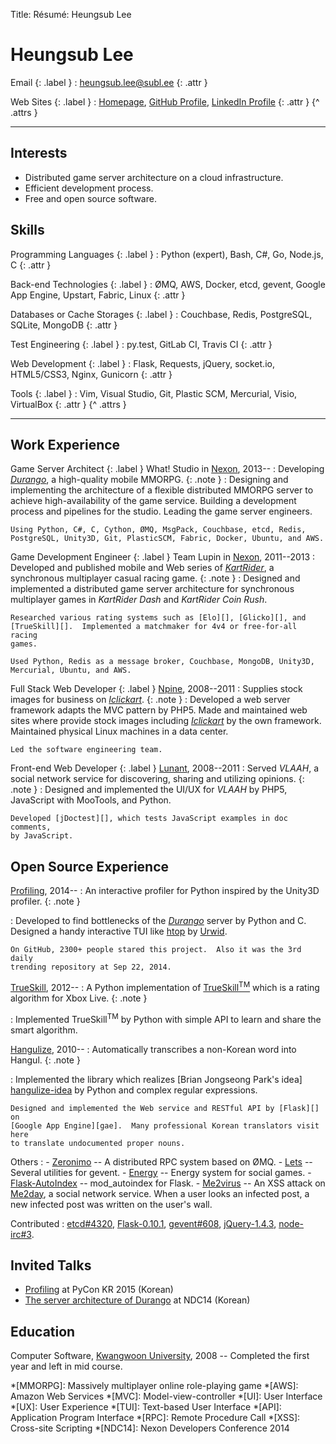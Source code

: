 Title: Résumé: Heungsub Lee

Heungsub Lee
============

Email {: .label }
: [heungsub.lee@subl.ee](mailto:heungsub.lee@subl.ee)
  {: .attr }

Web Sites {: .label }
: [Homepage](http://subl.ee/),
  [GitHub Profile](https://github.com/sublee),
  [LinkedIn Profile](https://linkedin.com/in/sublee)
  {: .attr }
{^ .attrs }

---

Interests
---------

- Distributed game server architecture on a cloud infrastructure.
- Efficient development process.
- Free and open source software.

Skills
------

Programming Languages {: .label }
: Python (expert), Bash, C#, Go, Node.js, C
  {: .attr }

Back-end Technologies {: .label }
: ØMQ, AWS, Docker, etcd, gevent, Google App Engine, Upstart, Fabric, Linux
  {: .attr }

Databases or Cache Storages {: .label }
: Couchbase, Redis, PostgreSQL, SQLite, MongoDB
  {: .attr }

Test Engineering {: .label }
: py.test, GitLab CI, Travis CI
  {: .attr }

Web Development {: .label }
: Flask, Requests, jQuery, socket.io, HTML5/CSS3, Nginx, Gunicorn
  {: .attr }

Tools {: .label }
: Vim, Visual Studio, Git, Plastic SCM, Mercurial, Visio, VirtualBox
  {: .attr }
{^ .attrs }

---

Work Experience
---------------

Game Server Architect {: .label }
What! Studio in [Nexon][], 2013--
:   Developing <cite>[Durango][]</cite>, a high-quality mobile MMORPG.
    {: .note }
:   Designing and implementing the architecture of a flexible distributed
    MMORPG server to achieve high-availability of the game service.  Building a
    development process and pipelines for the studio.  Leading the game server
    engineers.

    Using Python, C#, C, Cython, ØMQ, MsgPack, Couchbase, etcd, Redis,
    PostgreSQL, Unity3D, Git, PlasticSCM, Fabric, Docker, Ubuntu, and AWS.

Game Development Engineer {: .label }
Team Lupin in [Nexon][], 2011--2013
:   Developed and published mobile and Web series of
    <cite>[KartRider][]</cite>, a synchronous multiplayer casual racing game.
    {: .note }
:   Designed and implemented a distributed game server architecture for
    synchronous multiplayer games in <cite>KartRider Dash</cite> and
    <cite>KartRider Coin Rush</cite>.

    Researched various rating systems such as [Elo][], [Glicko][], and
    [TrueSkill][].  Implemented a matchmaker for 4v4 or free-for-all racing
    games.

    Used Python, Redis as a message broker, Couchbase, MongoDB, Unity3D,
    Mercurial, Ubuntu, and AWS.

Full Stack Web Developer {: .label }
[Npine][], 2008--2011
:   Supplies stock images for business on <cite>[Iclickart][]</cite>.
    {: .note }
:   Developed a web server framework adapts the MVC pattern by PHP5.  Made and
    maintained web sites where provide stock images including
    <cite>[Iclickart][]</cite> by the own framework.  Maintained physical Linux
    machines in a data center.

    Led the software engineering team.

Front-end Web Developer {: .label }
[Lunant][], 2008--2011
:   Served <cite>VLAAH</cite>, a social network service for discovering,
    sharing and utilizing opinions.
    {: .note }
:   Designed and implemented the UI/UX for <cite>VLAAH</cite> by PHP5,
    JavaScript with MooTools, and Python.

    Developed [jDoctest][], which tests JavaScript examples in doc comments,
    by JavaScript.

Open Source Experience
----------------------

[Profiling][], 2014--
:   An interactive profiler for Python inspired by the Unity3D profiler.
    {: .note }

:   Developed to find bottlenecks of the <cite>[Durango][]</cite> server by
    Python and C.  Designed a handy interactive TUI like [htop][] by [Urwid][].

    On GitHub, 2300+ people stared this project.  Also it was the 3rd daily
    trending repository at Sep 22, 2014.

[TrueSkill][trueskill-py], 2012--
:   A Python implementation of [TrueSkill<sup>TM</sup>][trueskill] which is a
    rating algorithm for Xbox Live.
    {: .note }

:   Implemented TrueSkill<sup>TM</sup> by Python with simple API to learn and
    share the smart algorithm.

[Hangulize][], 2010--
:   Automatically transcribes a non-Korean word into Hangul.
    {: .note }

:   Implemented the library which realizes [Brian Jongseong Park's idea]
    [hangulize-idea] by Python and complex regular expressions.

    Designed and implemented the Web service and RESTful API by [Flask][] on
    [Google App Engine][gae].  Many professional Korean translators visit here
    to translate undocumented proper nouns.

Others
:   - [Zeronimo][] -- A distributed RPC system based on ØMQ.
    - [Lets][] -- Several utilities for gevent.
    - [Energy][] -- Energy system for social games.
    - [Flask-AutoIndex][] -- mod_autoindex for Flask.
    - [Me2virus][] -- An XSS attack on [Me2day][], a social network service.
                      When a user looks an infected post, a new infected post
                      was written on the user's wall.

Contributed
:   [etcd#4320](https://github.com/coreos/etcd/pull/4320),
    [Flask-0.10.1](https://github.com/mitsuhiko/flask/commit/6fca662),
    [gevent#608](https://github.com/gevent/gevent/pull/608),
    [jQuery-1.4.3](https://blog.jquery.com/2010/10/16/jquery-143-released/),
    [node-irc#3](https://github.com/martynsmith/node-irc/pull/3).

Invited Talks
-------------

- [Profiling][pyconkr2015-slide] at PyCon KR 2015 (Korean)
- [The server architecture of Durango][ndc14-slide] at NDC14 (Korean)

Education
---------

Computer Software, [Kwangwoon University][kw], 2008
-- Completed the first year and left in mid course.

[profiling]: https://github.com/what-studio/profiling
[htop]: http://hisham.hm/htop
[urwid]: http://urwid.org/
[trueskill-py]: http://trueskill.org/
[trueskill]: http://research.microsoft.com/en-us/projects/trueskill/
[hangulize]: http://hangulize.org/
[hangulize-idea]: http://iceager.egloos.com/2610028
[energy]: http://pythonhosted.org/energy
[ranking]: http://pythonhosted.org/ranking
[flask-autoindex]: http://pythonhosted.org/Flask-AutoIndex
[zeronimo]: https://github.com/sublee/zeronimo
[lets]: https://github.com/sublee/lets
[unity-cosocket]: https://github.com/sublee/unity-cosocket
[zmqproxy]: https://github.com/sublee/zmqproxy
[jdoctest]: http://lunant.net/jdoctest
[me2virus]: https://github.com/sublee/me2virus
[me2day]: http://en.wikipedia.org/wiki/Me2day
[flask]: http://flask.pocoo.org/
[gae]: https://cloud.google.com/appengine
[nexon]: http://company.nexon.com/eng
[durango]: http://durango.nexon.com/
[vindictus]: http://en.wikipedia.org/wiki/Vindictus
[kartrider]: http://kart.nexon.com/
[elo]: http://en.wikipedia.org/wiki/Elo_rating_system
[glicko]: http://en.wikipedia.org/wiki/Glicko_rating_system
[npine]: http://en.npine.com/
[iclickart]: http://iclickart.co.kr/
[lunant]: http://lunant.net/
[pyconkr2015-slide]: http://www.slideshare.net/sublee/profiling-52226374
[ndc14-slide]: http://www.slideshare.net/sublee/spof-mmorpg
[kw]: http://www.kw.ac.kr/

*[MMORPG]: Massively multiplayer online role-playing game
*[AWS]: Amazon Web Services
*[MVC]: Model-view-controller
*[UI]: User Interface
*[UX]: User Experience
*[TUI]: Text-based User Interface
*[API]: Application Program Interface
*[RPC]: Remote Procedure Call
*[XSS]: Cross-site Scripting
*[NDC14]: Nexon Developers Conference 2014
